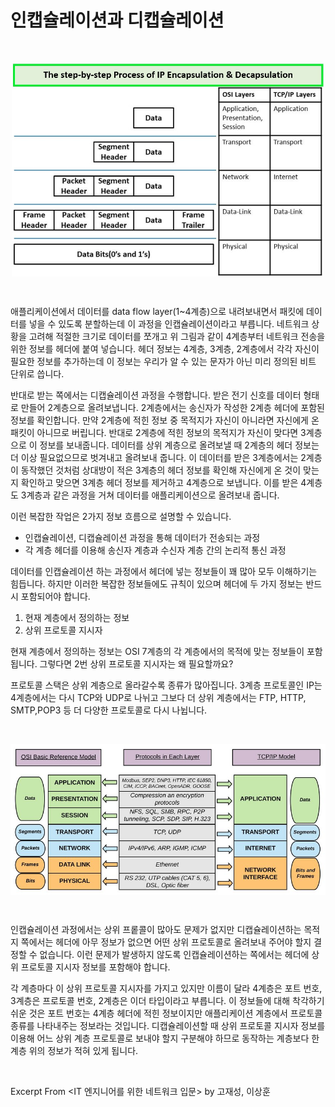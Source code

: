 # 인캡슐레이션과 디캡슐레이션

&nbsp;

<img src="../images/encap-decap.png" alt="encap" width="500" style="margin-left: auto; margin-right: auto; display: block;"/>

&nbsp;

애플리케이션에서 데이터를 data flow layer(1~4계층)으로 내려보내면서 패킷에 데이터를 넣을 수 있도록 분할하는데 이 과정을 인캡슐레이션이라고 부릅니다. 네트워크 상황을 고려해 적절한 크기로 데이터를 쪼개고 위 그림과 같이 4계층부터 네트워크 전송을 위한 정보를 헤더에 붙여 넣습니다. 헤더 정보는 4계층, 3계층, 2계층에서 각각 자신이 필요한 정보를 추가하는데 이 정보는 우리가 알 수 있는 문자가 아닌 미리 정의된 비트 단위로 씁니다. 

반대로 받는 쪽에서는 디캡슐레이션 과정을 수행합니다. 받은 전기 신호를 데이터 형태로 만들어 2계층으로 올려보냅니다. 2계층에서는 송신자가 작성한 2계층 헤더에 포함된 정보를 확인합니다. 만약 2계층에 적힌 정보 중 목적지가 자신이 아니라면 자신에게 온 패킷이 아니므로 버립니다. 반대로 2계층에 적힌 정보의 목적지가 자신이 맞다면 3계층으로 이 정보를 보내줍니다. 데이터를 상위 계층으로 올려보낼 때 2계층의 헤더 정보는 더 이상 필요없으므로 벗겨내고 올려보내 줍니다. 이 데이터를 받은 3계층에서는 2계층이 동작했던 것처럼 상대방이 적은 3계층의 헤더 정보를 확인해 자신에게 온 것이 맞는지 확인하고 맞으면 3계층 헤더 정보를 제거하고 4계층으로 보냅니다. 이를 받은 4계층도 3계층과 같은 과정을 거쳐 데이터를 애플리케이션으로 올려보내 줍니다.

이런 복잡한 작업은 2가지 정보 흐름으로 설명할 수 있습니다.

- 인캡슐레이션, 디캡슐레이션 과정을 통해 데이터가 전송되는 과정
- 각 계층 헤더를 이용해 송신자 계층과 수신자 계층 간의 논리적 통신 과정

데이터를 인캡슐레이션 하는 과정에서 헤더에 넣는 정보들이 꽤 많아 모두 이해하기는 힘듭니다. 하지만 이러한 복잡한 정보들에도 규칙이 있으며 헤더에 두 가지 정보는 반드시 포함되어야 합니다.

1. 현재 계층에서 정의하는 정보
2. 상위 프로토콜 지시자

현재 계층에서 정의하는 정보는 OSI 7계층의 각 계층에서의 목적에 맞는 정보들이 포함됩니다. 그렇다면 2번 상위 프로토콜 지시자는 왜 필요할까요?

프로토콜 스택은 상위 계층으로 올라갈수록 종류가 많아집니다. 3계층 프로토콜인 IP는 4계층에서는 다시 TCP와 UDP로 나뉘고 그보다 더 상위 계층에서는 FTP, HTTP, SMTP,POP3 등 더 다양한 프로토콜로 다시 나뉩니다.

&nbsp;

<img src="../images/osi-tcp.png" alt="osi-tcp" width="600" style="margin-left: auto; margin-right: auto; display: block;"/>

&nbsp;

인캡슐레이션 과정에서는 상위 프롵콜이 많아도 문제가 없지만 디캡슐레이션하는 목적지 쪽에서는 헤더에 아무 정보가 없으면 어떤 상위 프로토콜로 올려보내 주어야 할지 결정할 수 없습니다. 이런 문제가 발생하지 않도록 인캡슐레이션하는 쪽에서는 헤더에 상위 프로토콜 지시자 정보를 포함해야 합니다. 

각 계층마다 이 상위 프로토콜 지시자를 가지고 있지만 이름이 달라 4계층은 포트 번호, 3계층은 프로토콜 번호, 2계층은 이더 타입이라고 부릅니다. 이 정보들에 대해 착각하기 쉬운 것은 포트 번호는 4계층 헤더에 적힌 정보이지만 애플리케이션 계층에서 프로토콜 종류를 나타내주는 정보라는 것입니다. 디캡슐레이션할 때 상위 프로토콜 지시자 정보를 이용해 어느 상위 계층 프로토콜로 보내야 할지 구분해야 하므로 동작하는 계층보다 한 계층 위의 정보가 적혀 있게 됩니다.

&nbsp;

Excerpt From <IT 엔지니어를 위한 네트워크 입문> by 고재성, 이상훈
